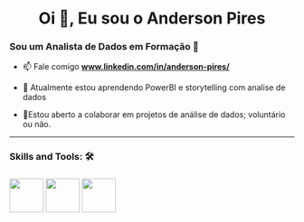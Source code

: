

<h1 align="center">Oi 👋, Eu sou o Anderson Pires</h1>


  <h3>Sou um Analista de Dados em Formação 🚧</h3>



- 📫 Fale comigo **www.linkedin.com/in/anderson-pires/**

- 🌱 Atualmente estou aprendendo PowerBI e storytelling com analise de dados

- 💞️Estou aberto a colaborar em projetos de análise de dados; voluntário ou não.
________
<h3> Skills and Tools: 🛠️</h3>
<h3>  
  
<img src="https://upload.wikimedia.org/wikipedia/commons/c/c3/Python-logo-notext.svg" width="60px">
  
<img src="https://upload.wikimedia.org/wikipedia/commons/3/38/Jupyter_logo.svg" width="60px">

<img src="https://upload.wikimedia.org/wikipedia/commons/c/cf/New_Power_BI_Logo.svg" width="60px">
</h3>




<!--

Here are some ideas to get you started:

- 🔭 I’m currently working on ...
- 🌱 I’m currently learning ...
- 👯 I’m looking to collaborate on ...
- 🤔 I’m looking for help with ...
- 💬 Ask me about ...
- 📫 How to reach me: ...
- 😄 Pronouns: ...
- ⚡ Fun fact: ...
-->
